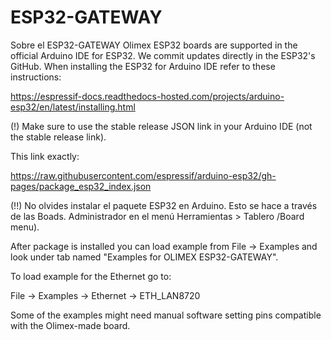 # ESP32-GATEWAY
Sobre el ESP32-GATEWAY
Olimex ESP32 boards are supported in the official Arduino IDE for ESP32. We commit updates 
directly in the ESP32's GitHub. When installing the ESP32 for Arduino IDE refer to these 
instructions:

https://espressif-docs.readthedocs-hosted.com/projects/arduino-esp32/en/latest/installing.html

(!) Make sure to use the stable release JSON link in your Arduino IDE (not the stable 
release link).

This link exactly:

https://raw.githubusercontent.com/espressif/arduino-esp32/gh-pages/package_esp32_index.json

(!!) No olvides instalar el paquete ESP32 en Arduino. Esto se hace a través de las Boads.
Administrador en el menú Herramientas > Tablero /Board menu).


After package is installed you can load example from File -> Examples and look under tab named
"Examples for OLIMEX ESP32-GATEWAY".

To load example for the Ethernet go to:

File -> Examples -> Ethernet -> ETH_LAN8720

Some of the examples might need manual software setting pins compatible with the Olimex-made
board.
